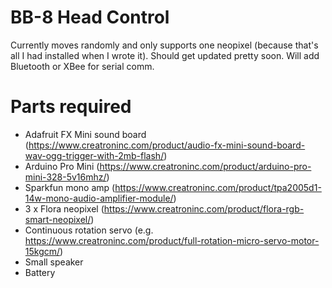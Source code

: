# BB-8 Head Control

Currently moves randomly and only supports one neopixel (because that's all I had installed when I wrote it). Should get updated pretty soon. Will add Bluetooth or XBee for serial comm.

# Parts required

 - Adafruit FX Mini sound board (https://www.creatroninc.com/product/audio-fx-mini-sound-board-wav-ogg-trigger-with-2mb-flash/)
 - Arduino Pro Mini (https://www.creatroninc.com/product/arduino-pro-mini-328-5v16mhz/)
 - Sparkfun mono amp (https://www.creatroninc.com/product/tpa2005d1-14w-mono-audio-amplifier-module/)
 - 3 x Flora neopixel (https://www.creatroninc.com/product/flora-rgb-smart-neopixel/)
 - Continuous rotation servo (e.g. https://www.creatroninc.com/product/full-rotation-micro-servo-motor-15kgcm/)
 - Small speaker
 - Battery 
